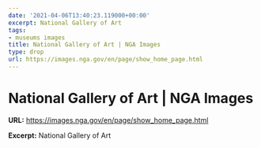 ```yaml
---
date: '2021-04-06T13:40:23.119000+00:00'
excerpt: National Gallery of Art
tags:
- museums images
title: National Gallery of Art | NGA Images
type: drop
url: https://images.nga.gov/en/page/show_home_page.html
---
```


# National Gallery of Art | NGA Images

**URL:** https://images.nga.gov/en/page/show_home_page.html

**Excerpt:** National Gallery of Art
